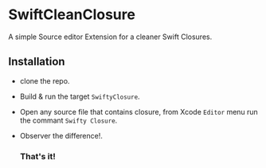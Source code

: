 # SwiftCleanClosure
A simple Source editor Extension for a cleaner Swift Closures.


## Installation
- clone the repo. 
- Build & run the target `SwiftyClosure`. 
- Open any source file that contains closure, from Xcode `Editor` menu run the commant `Swifty Closure`.
- Observer the difference!.

  ### That's it!
